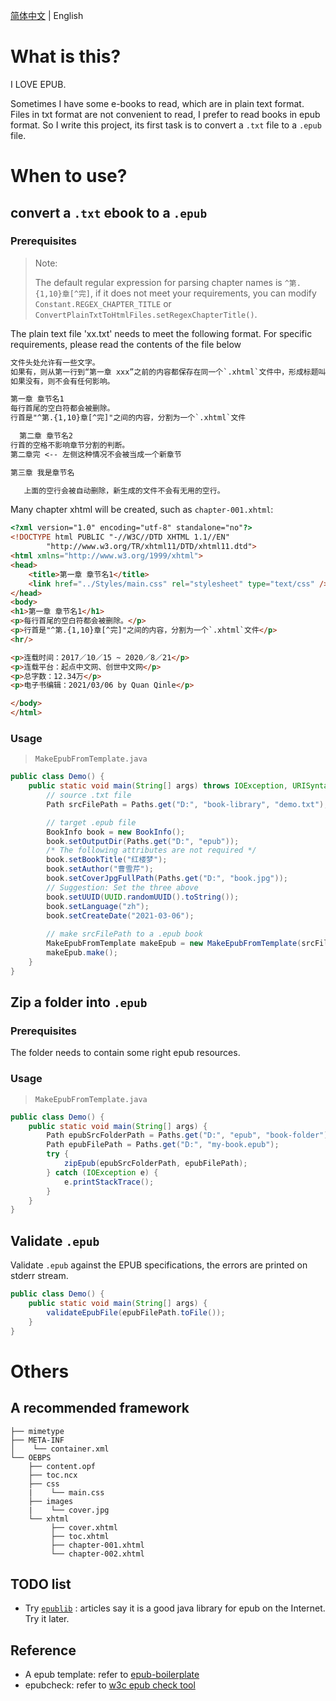 [简体中文](./README.cn.md) | English

# What is this?

I LOVE EPUB.

Sometimes I have some e-books to read, which are in plain text format. Files in txt format are not convenient to read, I prefer to read books in epub format. So I write this project, its first task is to convert a `.txt` file to a `.epub` file.

# When to use?

## convert a `.txt` ebook to a `.epub`

### Prerequisites
> Note:
> 
> The default regular expression for parsing chapter names is `^第.{1,10}章[^完]`, if it does not meet your requirements, you can modify `Constant.REGEX_CHAPTER_TITLE` or `ConvertPlainTxtToHtmlFiles.setRegexChapterTitle()`.

The plain text file 'xx.txt' needs to meet the following format. For specific requirements, please read the contents of the file below
```txt
文件头处允许有一些文字。
如果有，则从第一行到“第一章 xxx”之前的内容都保存在同一个`.xhtml`文件中，形成标题叫“引言”的章节。
如果没有，则不会有任何影响。

第一章 章节名1
每行首尾的空白符都会被删除。
行首是"^第.{1,10}章[^完]"之间的内容，分割为一个`.xhtml`文件

  第二章 章节名2
行首的空格不影响章节分割的判断。
第二章完 <-- 左侧这种情况不会被当成一个新章节

第三章 我是章节名

   上面的空行会被自动删除，新生成的文件不会有无用的空行。   
```

Many chapter xhtml will be created, such as `chapter-001.xhtml`:
```html
<?xml version="1.0" encoding="utf-8" standalone="no"?>
<!DOCTYPE html PUBLIC "-//W3C//DTD XHTML 1.1//EN"
        "http://www.w3.org/TR/xhtml11/DTD/xhtml11.dtd">
<html xmlns="http://www.w3.org/1999/xhtml">
<head>
    <title>第一章 章节名1</title>
    <link href="../Styles/main.css" rel="stylesheet" type="text/css" />
</head>
<body>
<h1>第一章 章节名1</h1>
<p>每行首尾的空白符都会被删除。</p>
<p>行首是"^第.{1,10}章[^完]"之间的内容，分割为一个`.xhtml`文件</p>
<hr/>

<p>连载时间：2017／10／15 ~ 2020／8／21</p>
<p>连载平台：起点中文网、创世中文网</p>
<p>总字数：12.34万</p>
<p>电子书编辑：2021/03/06 by Quan Qinle</p>

</body>
</html>
```

### Usage
> `MakeEpubFromTemplate.java`

```java
public class Demo() {
    public static void main(String[] args) throws IOException, URISyntaxException {
        // source .txt file
        Path srcFilePath = Paths.get("D:", "book-library", "demo.txt");

        // target .epub file 
        BookInfo book = new BookInfo();
        book.setOutputDir(Paths.get("D:", "epub"));
        /* The following attributes are not required */
        book.setBookTitle("红楼梦");
        book.setAuthor("曹雪芹");
        book.setCoverJpgFullPath(Paths.get("D:", "book.jpg"));
        // Suggestion: Set the three above
        book.setUUID(UUID.randomUUID().toString());
        book.setLanguage("zh");
        book.setCreateDate("2021-03-06");
        
        // make srcFilePath to a .epub book
        MakeEpubFromTemplate makeEpub = new MakeEpubFromTemplate(srcFilePath, book);
        makeEpub.make();
    }
}
```

## Zip a folder into `.epub`

### Prerequisites
The folder needs to contain some right epub resources.

### Usage
> `MakeEpubFromTemplate.java`

```java
public class Demo() {
    public static void main(String[] args) {
        Path epubSrcFolderPath = Paths.get("D:", "epub", "book-folder");
        Path epubFilePath = Paths.get("D:", "my-book.epub");
        try {
            zipEpub(epubSrcFolderPath, epubFilePath);
        } catch (IOException e) {
            e.printStackTrace();
        }
    }
}
```

## Validate `.epub`
Validate `.epub` against the EPUB specifications, the errors are printed on stderr stream.
```java
public class Demo() {
    public static void main(String[] args) {
        validateEpubFile(epubFilePath.toFile());
    }
}
```

# Others
## A recommended framework
```
├── mimetype
├── META-INF
│    └── container.xml 
└── OEBPS 
    ├── content.opf
    ├── toc.ncx
    ├── css
    |    └── main.css
    ├── images
    |    └── cover.jpg
    └── xhtml
         ├── cover.xhtml
         ├── toc.xhtml
         ├── chapter-001.xhtml
         └── chapter-002.xhtml
```

## TODO list
+ Try [`epublib`](https://github.com/psiegman/epublib) : articles say it is a good java library for epub on the Internet. Try it later.

## Reference
+ A epub template: refer to [epub-boilerplate](https://github.com/javierarce/epub-boilerplate.git)
+ epubcheck: refer to [w3c epub check tool](https://github.com/w3c/epubcheck)
